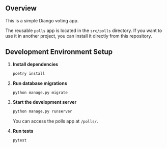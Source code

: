 ## Overview

This is a simple Diango voting app.

The reusable `polls` app is located in the `src/polls` directory. If you want to use it in another project, you can install it directly from this repository.

## Development Environment Setup

1.  **Install dependencies**

    ```bash
    poetry install
    ```

2.  **Run database migrations**

    ```bash
    python manage.py migrate
    ```

3.  **Start the development server**

    ```bash
    python manage.py runserver
    ```

    You can access the polls app at `/polls/`.

4.  **Run tests**

    ```bash
    pytest
    ```
